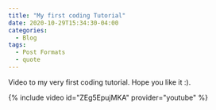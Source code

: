 ```yaml
---
title: "My first coding Tutorial"
date: 2020-10-29T15:34:30-04:00
categories:
  - Blog
tags:
  - Post Formats
  - quote
---
```


Video to my very first coding tutorial. Hope you like it :).

{% include video id="ZEg5EpujMKA" provider="youtube" %}
